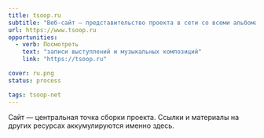 ```yaml
---
title: tsoop.ru
subtitle: "Веб-сайт — представительство проекта в сети со всеми альбомами, клипами и лайвами, собранными на одном ресурсе"
url: https://www.tsoop.ru
opportunities:
  - verb: Посмотреть
    text: "записи выступлений и музыкальных композиций"
    link: "https://tsoop.ru"

cover: ru.png
status: process

tags: tsoop-net
---
```


Сайт — центральная точка сборки проекта. Ссылки и материалы на других ресурсах аккумулируются именно здесь.
